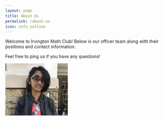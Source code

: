 ```yaml
---
layout: page
title: About Us
permalink: /about-us
icon: info_outline
---
```


Welcome to Irvington Math Club! Below is our officer team along with their positions and contect information.

Feel free to ping us if you have any questions!

<img src="./assets/images/AnanyaHeadshotIMC.JPG" alt="Ananya Kulshrestha" width="200"/>
